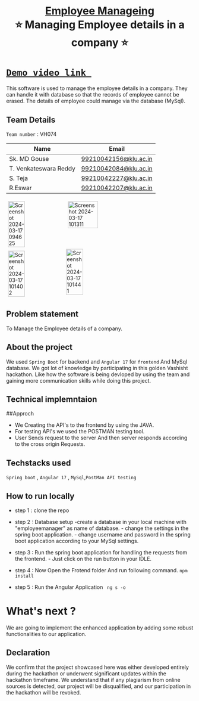 <h1 align="center" style="border-bottom: none">
    <b>
        <a href="https://www.google.com"> Employee Manageing </a><br>
    </b>
    ⭐️ Managing Employee details in a company ⭐️ <br>
</h1>

#   [`Demo video link `]([http://www.google.com](https://drive.google.com/file/d/1FRq5XfiIKZBGdyKjzSF7Ikl-oKADzCZW/view?usp=sharing))
This software is used to manage the employee details in a company. They can handle it with database so that the records of employee cannot be erased.
The details of employee could manage via the database (MySql).
## Team Details
`Team number` : VH074

| Name    | Email           |
|---------|-----------------|
| Sk. MD Gouse | 99210042156@klu.ac.in |
| T. Venkateswara Reddy| 99210042084@klu.ac.in|
| S. Teja | 99210042227@klu.ac.in |
| R.Eswar | 99210042207@klu.ac.in |

<div style="display: flex; flex-wrap: wrap;">
    
<img width="781" alt="Screenshot 2024-03-17 094625" src="https://github.com/Gouse08/vashisht-hakothan/assets/159637811/35af3327-e267-4ebd-816f-7933ae8655a6" alt="Image 1" style="width: 30%; margin: 5px;">
<img width="934" alt="Screenshot 2024-03-17 101311" src="https://github.com/Gouse08/vashisht-hakothan/assets/159637811/51f82e0e-1035-4508-a101-9b984d922241" alt="Image 2" style="width: 40%; margin: 5px;">
<img width="960" alt="Screenshot 2024-03-17 101402" src="https://github.com/Gouse08/vashisht-hakothan/assets/159637811/324e89e0-003c-45eb-8e6c-c7eebd3b2df3" alt="Image 3" style="width: 30%; margin: 5px;">
<img width="986" alt="Screenshot 2024-03-17 101441" src="https://github.com/Gouse08/vashisht-hakothan/assets/159637811/3b92895a-f327-4447-abc8-debf43b7b244" style="width: 30%;">

       
</div>

## Problem statement 
  To Manage the Employee details of a company.
## About the project
  We used ```Spring Boot``` for backend and ```Angular 17``` for ```frontend``` And MySql database. We got lot of knowledge by participating in this golden Vashisht hackathon. Like how the software is being devloped by using the team and gaining more communication skills while doing this project.
  

## Technical implemntaion 
##Approch
- We Creating the API's to the frontend by using the JAVA. 
- For testing API's we used the POSTMAN testing tool.
- User Sends request to the server And then server responds according to the cross origin Requests.

## Techstacks used 
`Spring boot` , `Angular 17` , `MySql`,`PostMan API testing`

## How to run locally  
- step 1 : clone the repo
- step 2 : Database setup
      -create a database in your local machine with "employeemanager" as name of database.
      - change the settings in the spring boot application.
      - change username and password in the spring boot application according to your MySql settings.

- step 3 : Run the spring boot application for handling the requests from the frontend.
          - Just click on the run button in your IDLE.
- step 4 : Now Open the Frotend folder And run following command.
          ```
          npm install
          ```
- step 5 : Run the Angular Application
        ``` ng s -o```


# What's next ?
We are going to implement the enhanced application by adding some robust functionalities to our application. 

## Declaration
We confirm that the project showcased here was either developed entirely during the hackathon or underwent significant updates within the hackathon timeframe. We understand that if any plagiarism from online sources is detected, our project will be disqualified, and our participation in the hackathon will be revoked.
